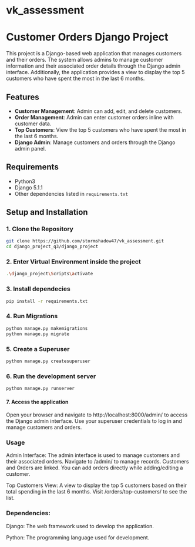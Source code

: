 # vk_assessment

# Customer Orders Django Project

This project is a Django-based web application that manages customers and their orders. The system allows admins to manage customer information and their associated order details through the Django admin interface. Additionally, the application provides a view to display the top 5 customers who have spent the most in the last 6 months.

## Features

- **Customer Management**: Admin can add, edit, and delete customers.
- **Order Management**: Admin can enter customer orders inline with customer data.
- **Top Customers**: View the top 5 customers who have spent the most in the last 6 months.
- **Django Admin**: Manage customers and orders through the Django admin panel.

## Requirements

- Python3
- Django 5.1.1
- Other dependencies listed in `requirements.txt`

## Setup and Installation

### 1. Clone the Repository

```bash
git clone https://github.com/stormshadow47/vk_assessment.git
cd django_project_q3/django_project

```
### 2. Enter Virtual Environment inside the project

```bash
.\django_project\Scripts\activate

```

### 3. Install dependecies

```bash
pip install -r requirements.txt

```

### 4. Run Migrations

```bash
python manage.py makemigrations
python manage.py migrate
```

### 5. Create a Superuser

```bash
python manage.py createsuperuser

```

### 6. Run the development server

```bash
python manage.py runserver

```

#### 7. Access the application

Open your browser and navigate to http://localhost:8000/admin/ to access the Django admin interface.
Use your superuser credentials to log in and manage customers and orders.

### Usage

Admin Interface: The admin interface is used to manage customers and their associated orders.
Navigate to /admin/ to manage records.
Customers and Orders are linked. You can add orders directly while adding/editing a customer.

Top Customers View: A view to display the top 5 customers based on their total spending in the last 6 months.
Visit /orders/top-customers/ to see the list.

### Dependencies:

Django: The web framework used to develop the application.

Python: The programming language used for development.





